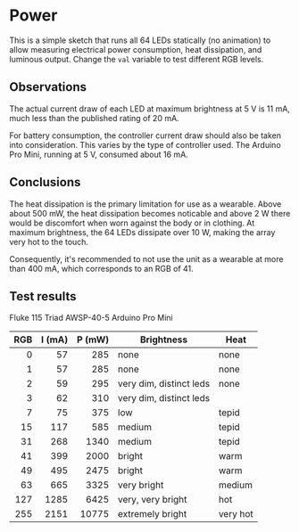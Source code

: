 # Power

This is a simple sketch that runs all 64 LEDs statically (no animation) to allow measuring electrical power consumption,
heat dissipation, and luminous output. Change the ``val`` variable to test different RGB levels.

## Observations

The actual current draw of each LED at maximum brightness at 5 V is 11 mA, much less than the published rating
of 20 mA.

For battery consumption, the controller current draw should also be taken into consideration. This varies by the
type of controller used. The Arduino Pro Mini, running at 5 V, consumed about 16 mA.

## Conclusions

The heat dissipation is the primary limitation for use as a wearable.
Above about 500 mW, the heat dissipation becomes noticable and above 2 W
there would be discomfort when worn against the body or in clothing. At maximum
brightness, the 64 LEDs dissipate over 10 W, making the array very hot to the touch.

Consequently, it's recommended to not use the unit as a wearable at more than 400 mA, which corresponds
to an RGB of 41.

## Test results

Fluke 115
Triad AWSP-40-5
Arduino Pro Mini

| RGB | I (mA) | P (mW) | Brightness              | Heat     |
|----:|-------:|-------:|-------------------------|----------|
|   0 | 57     | 285    | none                    | none     |
|   1 | 57     | 285    | none                    | none     |
|   2 | 59     | 295    | very dim, distinct leds | none     |
|   3 | 62     | 310    | very dim, distinct leds |          |
|   7 | 75     | 375    | low                     | tepid    |
|  15 | 117    | 585    | medium                  | tepid    |
|  31 | 268    | 1340   | medium                  | tepid    |
|  41 | 399    | 2000   | bright                  | warm     |
|  49 | 495    | 2475   | bright                  | warm     |
|  63 | 665    | 3325   | very bright             | medium   |
| 127 | 1285   | 6425   | very, very bright       | hot      |
| 255 | 2151   | 10775  | extremely bright        | very hot |
